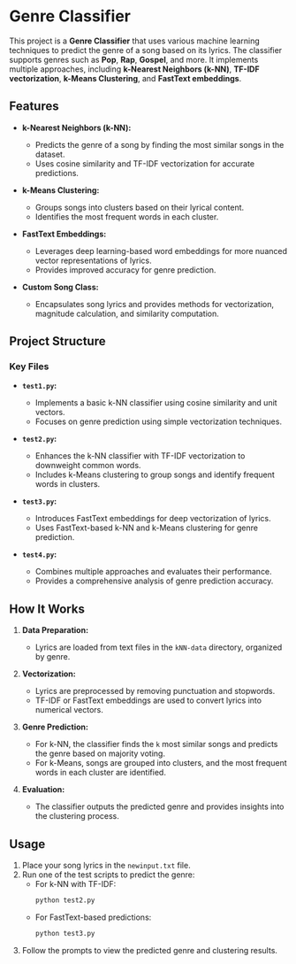 
# Genre Classifier

This project is a **Genre Classifier** that uses various machine learning techniques to predict the genre of a song based on its lyrics. The classifier supports genres such as **Pop**, **Rap**, **Gospel**, and more. It implements multiple approaches, including **k-Nearest Neighbors (k-NN)**, **TF-IDF vectorization**, **k-Means Clustering**, and **FastText embeddings**.

## Features

- **k-Nearest Neighbors (k-NN):**
  - Predicts the genre of a song by finding the most similar songs in the dataset.
  - Uses cosine similarity and TF-IDF vectorization for accurate predictions.

- **k-Means Clustering:**
  - Groups songs into clusters based on their lyrical content.
  - Identifies the most frequent words in each cluster.

- **FastText Embeddings:**
  - Leverages deep learning-based word embeddings for more nuanced vector representations of lyrics.
  - Provides improved accuracy for genre prediction.

- **Custom Song Class:**
  - Encapsulates song lyrics and provides methods for vectorization, magnitude calculation, and similarity computation.

## Project Structure





### Key Files

- **`test1.py`:**
  - Implements a basic k-NN classifier using cosine similarity and unit vectors.
  - Focuses on genre prediction using simple vectorization techniques.

- **`test2.py`:**
  - Enhances the k-NN classifier with TF-IDF vectorization to downweight common words.
  - Includes k-Means clustering to group songs and identify frequent words in clusters.

- **`test3.py`:**
  - Introduces FastText embeddings for deep vectorization of lyrics.
  - Uses FastText-based k-NN and k-Means clustering for genre prediction.

- **`test4.py`:**
  - Combines multiple approaches and evaluates their performance.
  - Provides a comprehensive analysis of genre prediction accuracy.

## How It Works

1. **Data Preparation:**
   - Lyrics are loaded from text files in the `kNN-data` directory, organized by genre.

2. **Vectorization:**
   - Lyrics are preprocessed by removing punctuation and stopwords.
   - TF-IDF or FastText embeddings are used to convert lyrics into numerical vectors.

3. **Genre Prediction:**
   - For k-NN, the classifier finds the `k` most similar songs and predicts the genre based on majority voting.
   - For k-Means, songs are grouped into clusters, and the most frequent words in each cluster are identified.

4. **Evaluation:**
   - The classifier outputs the predicted genre and provides insights into the clustering process.

## Usage

1. Place your song lyrics in the `newinput.txt` file.
2. Run one of the test scripts to predict the genre:
   - For k-NN with TF-IDF:
     ```bash
     python test2.py
     ```
   - For FastText-based predictions:
     ```bash
     python test3.py
     ```
3. Follow the prompts to view the predicted genre and clustering results.
